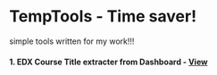 # TempTools - Time saver!
simple tools written for my work!!!


#### 1. EDX Course Title extracter from Dashboard - [View](https://github.com/dashavanthk/TempTools/blob/master/Extract%20Data%20from%20HTML_%20EDX%20Dashoard%20-%20Course%20List.ipynb)


